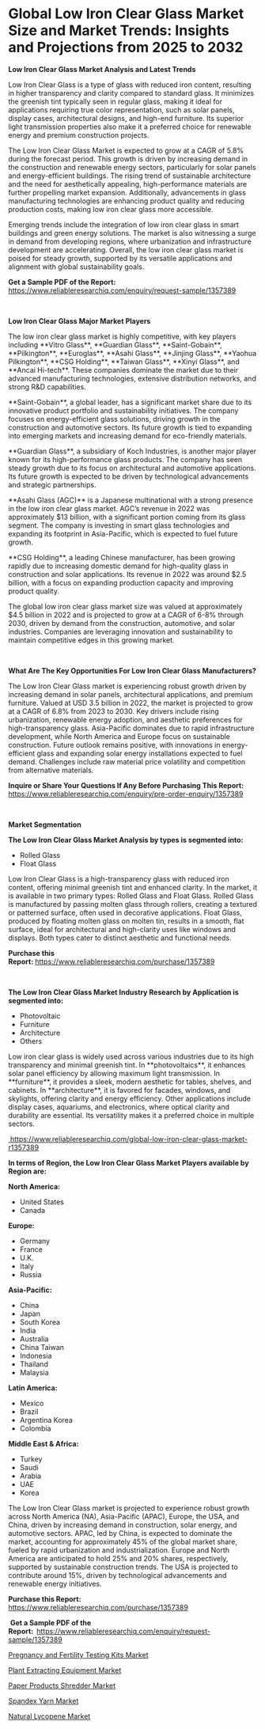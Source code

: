 <p><h1>Global Low Iron Clear Glass Market Size and Market Trends: Insights and Projections from 2025 to 2032</h1></p><p><strong>Low Iron Clear Glass Market Analysis and Latest Trends</strong></p>
<p><p>Low Iron Clear Glass is a type of glass with reduced iron content, resulting in higher transparency and clarity compared to standard glass. It minimizes the greenish tint typically seen in regular glass, making it ideal for applications requiring true color representation, such as solar panels, display cases, architectural designs, and high-end furniture. Its superior light transmission properties also make it a preferred choice for renewable energy and premium construction projects.</p><p>The Low Iron Clear Glass Market is expected to grow at a CAGR of 5.8% during the forecast period. This growth is driven by increasing demand in the construction and renewable energy sectors, particularly for solar panels and energy-efficient buildings. The rising trend of sustainable architecture and the need for aesthetically appealing, high-performance materials are further propelling market expansion. Additionally, advancements in glass manufacturing technologies are enhancing product quality and reducing production costs, making low iron clear glass more accessible.</p><p>Emerging trends include the integration of low iron clear glass in smart buildings and green energy solutions. The market is also witnessing a surge in demand from developing regions, where urbanization and infrastructure development are accelerating. Overall, the low iron clear glass market is poised for steady growth, supported by its versatile applications and alignment with global sustainability goals.</p></p>
<p><strong>Get a Sample PDF of the Report:&nbsp;</strong> <a href="https://www.reliableresearchiq.com/enquiry/request-sample/1357389?utm_campaign=904&utm_medium=2&utm_source=Github&utm_content=ia&utm_term=24012025&utm_id=low-iron-clear-glass">https://www.reliableresearchiq.com/enquiry/request-sample/1357389</a></p>
<p>&nbsp;</p>
<p><strong>Low Iron Clear Glass Major Market Players</strong></p>
<p><p>The low iron clear glass market is highly competitive, with key players including **Vitro Glass**, **Guardian Glass**, **Saint-Gobain**, **Pilkington**, **Euroglas**, **Asahi Glass**, **Jinjing Glass**, **Yaohua Pilkington**, **CSG Holding**, **Taiwan Glass**, **Xinyi Glass**, and **Ancai Hi-tech**. These companies dominate the market due to their advanced manufacturing technologies, extensive distribution networks, and strong R&D capabilities.</p><p>**Saint-Gobain**, a global leader, has a significant market share due to its innovative product portfolio and sustainability initiatives. The company focuses on energy-efficient glass solutions, driving growth in the construction and automotive sectors. Its future growth is tied to expanding into emerging markets and increasing demand for eco-friendly materials.</p><p>**Guardian Glass**, a subsidiary of Koch Industries, is another major player known for its high-performance glass products. The company has seen steady growth due to its focus on architectural and automotive applications. Its future growth is expected to be driven by technological advancements and strategic partnerships.</p><p>**Asahi Glass (AGC)** is a Japanese multinational with a strong presence in the low iron clear glass market. AGC’s revenue in 2022 was approximately $13 billion, with a significant portion coming from its glass segment. The company is investing in smart glass technologies and expanding its footprint in Asia-Pacific, which is expected to fuel future growth.</p><p>**CSG Holding**, a leading Chinese manufacturer, has been growing rapidly due to increasing domestic demand for high-quality glass in construction and solar applications. Its revenue in 2022 was around $2.5 billion, with a focus on expanding production capacity and improving product quality.</p><p>The global low iron clear glass market size was valued at approximately $4.5 billion in 2022 and is projected to grow at a CAGR of 6-8% through 2030, driven by demand from the construction, automotive, and solar industries. Companies are leveraging innovation and sustainability to maintain competitive edges in this growing market.</p></p>
<p>&nbsp;</p>
<p><strong>What Are The Key Opportunities For Low Iron Clear Glass Manufacturers?</strong></p>
<p><p>The Low Iron Clear Glass market is experiencing robust growth driven by increasing demand in solar panels, architectural applications, and premium furniture. Valued at USD 3.5 billion in 2022, the market is projected to grow at a CAGR of 6.8% from 2023 to 2030. Key drivers include rising urbanization, renewable energy adoption, and aesthetic preferences for high-transparency glass. Asia-Pacific dominates due to rapid infrastructure development, while North America and Europe focus on sustainable construction. Future outlook remains positive, with innovations in energy-efficient glass and expanding solar energy installations expected to fuel demand. Challenges include raw material price volatility and competition from alternative materials.</p></p>
<p><strong>Inquire or Share Your Questions If Any Before Purchasing This Report:</strong> <a href="https://www.reliableresearchiq.com/enquiry/pre-order-enquiry/1357389?utm_campaign=904&utm_medium=2&utm_source=Github&utm_content=ia&utm_term=24012025&utm_id=low-iron-clear-glass">https://www.reliableresearchiq.com/enquiry/pre-order-enquiry/1357389</a></p>
<p>&nbsp;</p>
<p><strong>Market Segmentation</strong></p>
<p><strong>The Low Iron Clear Glass Market Analysis by types is segmented into:</strong></p>
<p><ul><li>Rolled Glass</li><li>Float Glass</li></ul></p>
<p><p>Low Iron Clear Glass is a high-transparency glass with reduced iron content, offering minimal greenish tint and enhanced clarity. In the market, it is available in two primary types: Rolled Glass and Float Glass. Rolled Glass is manufactured by passing molten glass through rollers, creating a textured or patterned surface, often used in decorative applications. Float Glass, produced by floating molten glass on molten tin, results in a smooth, flat surface, ideal for architectural and high-clarity uses like windows and displays. Both types cater to distinct aesthetic and functional needs.</p></p>
<p><strong>Purchase this Report:&nbsp;</strong><a href="https://www.reliableresearchiq.com/purchase/1357389?utm_campaign=904&utm_medium=2&utm_source=Github&utm_content=ia&utm_term=24012025&utm_id=low-iron-clear-glass">https://www.reliableresearchiq.com/purchase/1357389</a></p>
<p>&nbsp;</p>
<p><strong>The Low Iron Clear Glass Market Industry Research by Application is segmented into:</strong></p>
<p><ul><li>Photovoltaic</li><li>Furniture</li><li>Architecture</li><li>Others</li></ul></p>
<p><p>Low iron clear glass is widely used across various industries due to its high transparency and minimal greenish tint. In **photovoltaics**, it enhances solar panel efficiency by allowing maximum light transmission. In **furniture**, it provides a sleek, modern aesthetic for tables, shelves, and cabinets. In **architecture**, it is favored for facades, windows, and skylights, offering clarity and energy efficiency. Other applications include display cases, aquariums, and electronics, where optical clarity and durability are essential. Its versatility makes it a preferred choice in multiple sectors.</p></p>
<p><a href="https://www.reliableresearchiq.com/global-low-iron-clear-glass-market-r1357389?utm_campaign=904&utm_medium=2&utm_source=Github&utm_content=ia&utm_term=24012025&utm_id=low-iron-clear-glass">&nbsp;https://www.reliableresearchiq.com/global-low-iron-clear-glass-market-r1357389</a></p>
<p><strong>In terms of Region, the Low Iron Clear Glass Market Players available by Region are:</strong></p>
<p>
    <p> <strong> North America: </strong>
        <ul>
            <li>United States</li>
            <li>Canada</li>
        </ul>
        </p> 
    <p> <strong> Europe: </strong>
        <ul>
            <li>Germany</li>
            <li>France</li>
            <li>U.K.</li>
            <li>Italy</li>
            <li>Russia</li>
        </ul>
        </p> 
    <p> <strong> Asia-Pacific: </strong>
        <ul>
            <li>China</li>
            <li>Japan</li>
            <li>South Korea</li>
            <li>India</li>
            <li>Australia</li>
            <li>China Taiwan</li>
            <li>Indonesia</li>
            <li>Thailand</li>
            <li>Malaysia</li>
        </ul>
        </p> 
    <p> <strong> Latin America: </strong>
        <ul>
            <li>Mexico</li>
            <li>Brazil</li>
            <li>Argentina Korea</li>
            <li>Colombia</li>
        </ul>
        </p> 
    <p> <strong> Middle East & Africa: </strong>
        <ul>
            <li>Turkey</li>
            <li>Saudi</li>
            <li>Arabia</li>
            <li>UAE</li>
            <li>Korea</li>
        </ul>
    </p>
    </p>
<p><p>The Low Iron Clear Glass market is projected to experience robust growth across North America (NA), Asia-Pacific (APAC), Europe, the USA, and China, driven by increasing demand in construction, solar energy, and automotive sectors. APAC, led by China, is expected to dominate the market, accounting for approximately 45% of the global market share, fueled by rapid urbanization and industrialization. Europe and North America are anticipated to hold 25% and 20% shares, respectively, supported by sustainable construction trends. The USA is projected to contribute around 15%, driven by technological advancements and renewable energy initiatives.</p></p>
<p><strong>Purchase this Report: </strong><a href="https://www.reliableresearchiq.com/purchase/1357389?utm_campaign=904&utm_medium=2&utm_source=Github&utm_content=ia&utm_term=24012025&utm_id=low-iron-clear-glass">https://www.reliableresearchiq.com/purchase/1357389</a></p>
<p>&nbsp;<strong>Get a Sample PDF of the Report:&nbsp;&nbsp;</strong><a href="https://www.reliableresearchiq.com/enquiry/request-sample/1357389?utm_campaign=904&utm_medium=2&utm_source=Github&utm_content=ia&utm_term=24012025&utm_id=low-iron-clear-glass">https://www.reliableresearchiq.com/enquiry/request-sample/1357389</a></p>
<p><strong></strong></p>
<p><p><a href="https://www.linkedin.com/pulse/pregnancy-fertility-testing-kits-market-dynamics-projections-7io2e?utm_campaign=904&utm_medium=2&utm_source=Github&utm_content=ia&utm_term=24012025&utm_id=low-iron-clear-glass">Pregnancy and Fertility Testing Kits Market</a></p><p><a href="https://www.linkedin.com/pulse/plant-extracting-equipment-markets-comprehensive-analysis-which-8o0yc?utm_campaign=904&utm_medium=2&utm_source=Github&utm_content=ia&utm_term=24012025&utm_id=low-iron-clear-glass">Plant Extracting Equipment Market</a></p><p><a href="https://www.linkedin.com/pulse/paper-products-shredder-market-analysis-report-2025-2032-vnwcc?utm_campaign=904&utm_medium=2&utm_source=Github&utm_content=ia&utm_term=24012025&utm_id=low-iron-clear-glass">Paper Products Shredder Market</a></p><p><a href="https://github.com/hammelximalschid/Market-Research-Report-List-1/blob/main/spandex-yarn-market.md?utm_campaign=904&utm_medium=2&utm_source=Github&utm_content=ia&utm_term=24012025&utm_id=low-iron-clear-glass">Spandex Yarn Market</a></p><p><a href="https://github.com/antonioc6hal/Market-Research-Report-List-1/blob/main/natural-lycopene-market.md?utm_campaign=904&utm_medium=2&utm_source=Github&utm_content=ia&utm_term=24012025&utm_id=low-iron-clear-glass">Natural Lycopene Market</a></p></p>